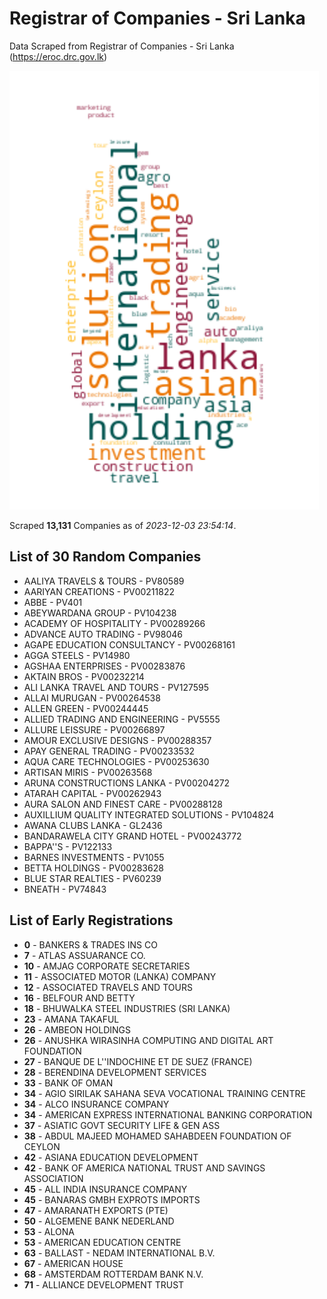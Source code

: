 # Registrar of Companies - Sri Lanka

Data Scraped from Registrar of Companies - Sri Lanka (https://eroc.drc.gov.lk)

![word-cloud](data/word_cloud.png)

Scraped **13,131** Companies as of *2023-12-03 23:54:14*.

## List of 30 Random Companies

* AALIYA TRAVELS & TOURS - PV80589
* AARIYAN CREATIONS - PV00211822
* ABBE - PV401
* ABEYWARDANA GROUP - PV104238
* ACADEMY OF HOSPITALITY - PV00289266
* ADVANCE AUTO TRADING - PV98046
* AGAPE EDUCATION CONSULTANCY - PV00268161
* AGGA STEELS - PV14980
* AGSHAA ENTERPRISES - PV00283876
* AKTAIN BROS - PV00232214
* ALI LANKA TRAVEL AND TOURS - PV127595
* ALLAI MURUGAN - PV00264538
* ALLEN GREEN - PV00244445
* ALLIED TRADING AND ENGINEERING - PV5555
* ALLURE LEISSURE - PV00266897
* AMOUR EXCLUSIVE DESIGNS - PV00288357
* APAY  GENERAL TRADING - PV00233532
* AQUA CARE TECHNOLOGIES - PV00253630
* ARTISAN MIRIS - PV00263568
* ARUNA CONSTRUCTIONS LANKA - PV00204272
* ATARAH CAPITAL - PV00262943
* AURA SALON AND FINEST CARE - PV00288128
* AUXILLIUM QUALITY INTEGRATED SOLUTIONS - PV104824
* AWANA CLUBS LANKA - GL2436
* BANDARAWELA CITY GRAND HOTEL - PV00243772
* BAPPA''S - PV122133
* BARNES INVESTMENTS - PV1055
* BETTA HOLDINGS - PV00283628
* BLUE STAR REALTIES - PV60239
* BNEATH - PV74843

## List of Early Registrations

* **0** - BANKERS & TRADES INS CO 
* **7** - ATLAS ASSUARANCE CO. 
* **10** - AMJAG CORPORATE SECRETARIES 
* **11** - ASSOCIATED MOTOR (LANKA) COMPANY 
* **12** - ASSOCIATED TRAVELS AND TOURS 
* **16** - BELFOUR AND BETTY 
* **18** - BHUWALKA STEEL INDUSTRIES (SRI LANKA) 
* **23** - AMANA TAKAFUL 
* **26** - AMBEON HOLDINGS 
* **26** - ANUSHKA WIRASINHA COMPUTING AND DIGITAL ART FOUNDATION 
* **27** - BANQUE DE L''INDOCHINE ET DE SUEZ (FRANCE) 
* **28** - BERENDINA DEVELOPMENT SERVICES 
* **33** - BANK OF OMAN 
* **34** - AGIO SIRILAK SAHANA SEVA VOCATIONAL TRAINING CENTRE 
* **34** - ALCO INSURANCE COMPANY 
* **34** - AMERICAN EXPRESS INTERNATIONAL BANKING CORPORATION 
* **37** - ASIATIC GOVT SECURITY LIFE & GEN ASS 
* **38** - ABDUL MAJEED MOHAMED SAHABDEEN FOUNDATION OF CEYLON 
* **42** - ASIANA EDUCATION DEVELOPMENT 
* **42** - BANK OF AMERICA NATIONAL TRUST AND SAVINGS ASSOCIATION 
* **45** - ALL INDIA INSURANCE COMPANY 
* **45** - BANARAS GMBH EXPROTS IMPORTS 
* **47** - AMARANATH EXPORTS (PTE) 
* **50** - ALGEMENE BANK NEDERLAND 
* **53** - ALONA 
* **53** - AMERICAN EDUCATION CENTRE 
* **63** - BALLAST - NEDAM INTERNATIONAL B.V. 
* **67** - AMERICAN HOUSE 
* **68** - AMSTERDAM ROTTERDAM BANK N.V. 
* **71** - ALLIANCE DEVELOPMENT TRUST 